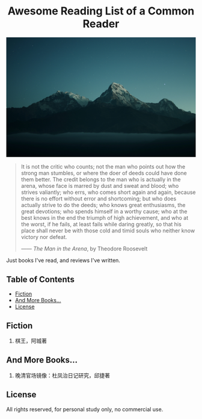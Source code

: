 <h1 align="center">Awesome Reading List of a Common Reader</h1>

<div align="center">
<img src="https://github.com/gao2ming/awesome-reading-list/blob/main/Poon%20Hill.jpg">
</div>

> It is not the critic who counts; not the man who points out how the strong man stumbles, or where the doer of deeds could have done them better. The credit belongs to the man who is actually in the arena, whose face is marred by dust and sweat and blood; who strives valiantly; who errs, who comes short again and again, because there is no effort without error and shortcoming; but who does actually strive to do the deeds; who knows great enthusiasms, the great devotions; who spends himself in a worthy cause; who at the best knows in the end the triumph of high achievement, and who at the worst, if he fails, at least fails while daring greatly, so that his place shall never be with those cold and timid souls who neither know victory nor defeat. 
> 
> —— *The Man in the Arena*, by Theodore Roosevelt 

Just books I've read, and reviews I've written.

## Table of Contents
* [Fiction](#fiction)
* <a href = "#freza">And More Books...</a>
* [License](#license)

## Fiction
1. 棋王，阿城著

## <a id = "freza">And More Books...</a>
1. 晚清官场镜像：杜凤治日记研究，邱捷著

## License
All rights reserved, for personal study only, no commercial use.
